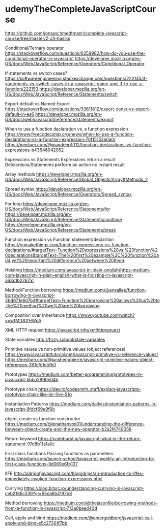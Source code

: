 # udemyTheCompleteJavaScriptCourse
https://github.com/jonasschmedtmann/complete-javascript-course/tree/master/2-JS-basics

Conditional/Ternary operator
https://stackoverflow.com/questions/6259982/how-do-you-use-the-conditional-operator-in-javascript
https://developer.mozilla.org/en-US/docs/Web/JavaScript/Reference/Operators/Conditional_Operator

If statements vs switch cases?
https://softwareengineering.stackexchange.com/questions/222145/if-statements-vs-switch-cases-in-a-javascript-game-and-if-to-use-a-function/222153
https://developer.mozilla.org/en-US/docs/Web/JavaScript/Reference/Statements/switch

Export default vs Named Export
https://stackoverflow.com/questions/33611812/export-const-vs-export-default-in-es6
https://developer.mozilla.org/en-US/docs/web/javascript/reference/statements/export

When to use a function declaration vs. a function expression
https://www.freecodecamp.org/news/when-to-use-a-function-declarations-vs-a-function-expression-70f15152a0a0/
https://medium.com/@mandeep1012/function-declarations-vs-function-expressions-b43646042052

Expressions vs Statements
Expressions return a result
Delclartions/Statements perform an action no instant result

Array methods
https://developer.mozilla.org/en-US/docs/Web/JavaScript/Reference/Global_Objects/Array#Methods_2

Spread syntax
https://developer.mozilla.org/en-US/docs/Web/JavaScript/Reference/Operators/Spread_syntax

For loop
https://developer.mozilla.org/en-US/docs/Web/JavaScript/Reference/Statements/for
https://developer.mozilla.org/en-US/docs/Web/JavaScript/Reference/Statements/continue
https://developer.mozilla.org/en-US/docs/Web/JavaScript/Reference/Statements/break

Function expression vs Function statement/declartion
https://gomakethings.com/function-expressions-vs-function-declarations/#targetText=Function%20expressions%20vs.%20function%20declarations&targetText=The%20first%20example%2C%20function%20add,yet%20important%20difference%20between%20them.

Hoisting
https://medium.com/javascript-in-plain-english/https-medium-com-javascript-in-plain-english-what-is-hoisting-in-javascript-a63c1b2267a1

Method/Function borrowing
https://medium.com/@ensallee/function-borrowing-in-javascript-4bd671e9d7b4#targetText=Function%20borrowing%20allows%20us%20to,the%20method%20we%20are%20borrowing.

Composition over Inheritance
https://www.youtube.com/watch?v=wfMtDGfHWpA

XML HTTP request
https://javascript.info/xmlhttprequest

State variables
http://fizzy.school/state-variables

Primitive values vs non-primitive values (object references)
https://www.javascripttutorial.net/javascript-primitive-vs-reference-values/
https://medium.com/@junshengpierre/javascript-primitive-values-object-references-361cfc1cbfb0

Prototypes
https://medium.com/better-programming/prototypes-in-javascript-5bba2990e04b

Prototype chain
https://dev.to/codesmith_staff/explain-javascripts-prototype-chain-like-im-five-51p

Instantiation Patterns
https://medium.com/dailyjs/instantiation-patterns-in-javascript-8fdcf69e8f9b

object.create vs function constructor
https://medium.com/@jonathanvox01/understanding-the-difference-between-object-create-and-the-new-operator-b2a2f4749358

Return keyword
https://codeburst.io/javascript-what-is-the-return-statement-97d8b11a1a0c

First class functions
Passing functions as parameters
https://medium.com/launch-school/javascript-weekly-an-introduction-to-first-class-functions-9d069e6fb137

IIFE
http://adripofjavascript.com/blog/drips/an-introduction-to-iffes-immediately-invoked-function-expressions.html

Currying
https://blog.bitsrc.io/understanding-currying-in-javascript-ceb2188c339?gi=65da6b4197b8

Method borrowing
https://medium.com/@thejasonfile/borrowing-methods-from-a-function-in-javascript-713a0beed40d

Call, apply and bind
https://medium.com/@omergoldberg/javascript-call-apply-and-bind-e5c27301f7bb

